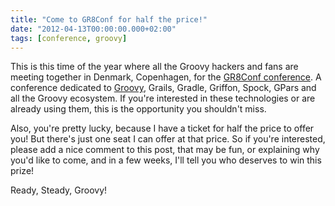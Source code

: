 ```yaml
---
title: "Come to GR8Conf for half the price!"
date: "2012-04-13T00:00:00.000+02:00"
tags: [conference, groovy]
---
```


This is this time of the year where all the Groovy hackers and fans are meeting together in Denmark, Copenhagen, for the [GR8Conf conference](http://gr8conf.eu/). A conference dedicated to [Groovy](http://groovy.codehaus.org), Grails, Gradle, Griffon, Spock, GPars and all the Groovy ecosystem. If you're interested in these technologies or are already using them, this is the opportunity you shouldn't miss.  

Also, you're pretty lucky, because I have a ticket for half the price to offer you! But there's just one seat I can offer at that price. So if you're interested, please add a nice comment to this post, that may be fun, or explaining why you'd like to come, and in a few weeks, I'll tell you who deserves to win this prize!  

Ready, Steady, Groovy!